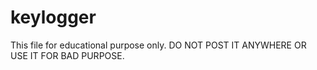 # keylogger
This file for educational purpose only. DO NOT POST IT ANYWHERE OR USE IT FOR BAD PURPOSE.
